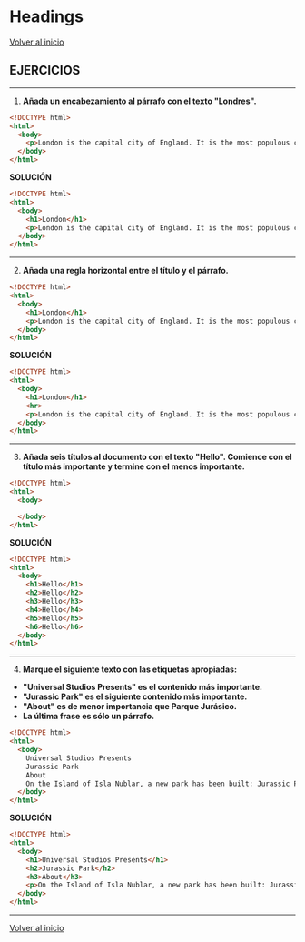 # Headings

[Volver al inicio](#-Headings)

## EJERCICIOS

---------------------------------------------------------------------------

1. **Añada un encabezamiento al párrafo con el texto "Londres".**

```html
<!DOCTYPE html>
<html>
  <body>
    <p>London is the capital city of England. It is the most populous city in the United Kingdom, with a metropolitan area of over 13 million inhabitants.</p>
  </body>
</html>
```

**SOLUCIÓN**

```html
<!DOCTYPE html>
<html>
  <body>
    <h1>London</h1>
    <p>London is the capital city of England. It is the most populous city in the United Kingdom, with a metropolitan area of over 13 million inhabitants.</p>
  </body>
</html>
```

---------------------------------------------------------------------------

2. **Añada una regla horizontal entre el título y el párrafo.**

```html
<!DOCTYPE html>
<html>
  <body>
    <h1>London</h1>
    <p>London is the capital city of England. It is the most populous city in the United Kingdom, with a metropolitan area of over 13 million inhabitants.</p>
  </body>
</html>
```

**SOLUCIÓN**

```html
<!DOCTYPE html>
<html>
  <body>
    <h1>London</h1>
    <hr>
    <p>London is the capital city of England. It is the most populous city in the United Kingdom, with a metropolitan area of over 13 million inhabitants.</p>
  </body>
</html>
```

---------------------------------------------------------------------------

3. **Añada seis títulos al documento con el texto "Hello". Comience con el título más importante y termine con el menos importante.**

```html
<!DOCTYPE html>
<html>
  <body>

  </body>
</html>
```

**SOLUCIÓN**

```html
<!DOCTYPE html>
<html>
  <body>
    <h1>Hello</h1>
    <h2>Hello</h2>
    <h3>Hello</h3>
    <h4>Hello</h4>
    <h5>Hello</h5>
    <h6>Hello</h6>
  </body>
</html>
```

---------------------------------------------------------------------------

4. **Marque el siguiente texto con las etiquetas apropiadas:**
* **"Universal Studios Presents" es el contenido más importante.**
* **"Jurassic Park" es el siguiente contenido más importante.**
* **"About" es de menor importancia que Parque Jurásico.**
* **La última frase es sólo un párrafo.**

```html
<!DOCTYPE html>
<html>
  <body>
    Universal Studios Presents
    Jurassic Park
    About
    On the Island of Isla Nublar, a new park has been built: Jurassic Park is a theme park of cloned dinosaurs!!
  </body>
</html>
```

**SOLUCIÓN**

```html
<!DOCTYPE html>
<html>
  <body>
    <h1>Universal Studios Presents</h1>
    <h2>Jurassic Park</h2>
    <h3>About</h3>
    <p>On the Island of Isla Nublar, a new park has been built: Jurassic Park is a theme park of cloned dinosaurs!!</p>
  </body>
</html>
```

---------------------------------------------------------------------------

[Volver al inicio](#-Headings)
